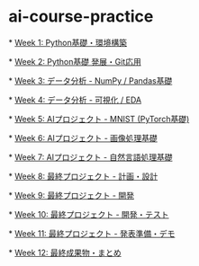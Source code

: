 # ai-course-practice

* [Week 1: Python基礎・環境構築](./week1/)

* [Week 2: Python基礎 発展・Git応用](./week2/)

* [Week 3: データ分析 - NumPy / Pandas基礎](./week3/)

* [Week 4: データ分析 - 可視化 / EDA](./week4/)

* [Week 5: AIプロジェクト - MNIST (PyTorch基礎)](./week5/)

* [Week 6: AIプロジェクト - 画像処理基礎](./week6/)

* [Week 7: AIプロジェクト - 自然言語処理基礎](./week7/)

* [Week 8: 最終プロジェクト - 計画・設計](./week8/)

* [Week 9: 最終プロジェクト - 開発](./week9/)

* [Week 10: 最終プロジェクト - 開発・テスト](./week10/)

* [Week 11: 最終プロジェクト - 発表準備・デモ](./week11/)

* [Week 12: 最終成果物・まとめ](./week12/)
